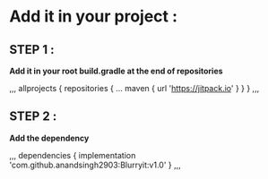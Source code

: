 # Add it in your project :

## STEP 1 :

**Add it in your root build.gradle at the end of repositories**

,,,
allprojects {
		repositories {
			...
			maven { url 'https://jitpack.io' }
		}
	}
,,,
	
## STEP 2 :

**Add the dependency**

,,,
dependencies {
	        implementation 'com.github.anandsingh2903:Blurryit:v1.0'
	}
,,,
